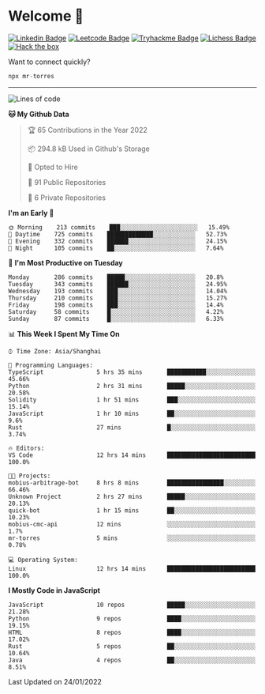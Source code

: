 # Welcome 👋

[![Linkedin Badge](https://img.shields.io/badge/-PedroTorres-blue?style=flat-square&logo=Linkedin&logoColor=white&link=https://www.linkedin.com/in/PedroTorres/)](https://www.linkedin.com/in/pedro-torres-cruz/)
[![Leetcode Badge](https://img.shields.io/badge/profile-leetcode-green)](https://leetcode.com/corfucinas/)
[![Tryhackme Badge](https://img.shields.io/badge/profile-tryhackme-blue)](https://tryhackme.com/p/Corfucinas/)
[![Lichess Badge](https://img.shields.io/badge/challenge_me-lichess-yellow)](https://lichess.org/@/Corfucinas)
[![Hack the box](https://img.shields.io/badge/hack_the_box-profile-red)](https://www.hackthebox.eu/profile/375826)

Want to connect quickly?

```javascript
npx mr-torres
```

---

<!--START_SECTION:waka-->
![Lines of code](https://img.shields.io/badge/From%20Hello%20World%20I%27ve%20Written-1.6%20million%20lines%20of%20code-blue)

**🐱 My Github Data** 

> 🏆 65 Contributions in the Year 2022
 > 
> 📦 294.8 kB Used in Github's Storage 
 > 
> 💼 Opted to Hire
 > 
> 📜 91 Public Repositories 
 > 
> 🔑 6 Private Repositories  
 > 
**I'm an Early 🐤** 

```text
🌞 Morning    213 commits    ███░░░░░░░░░░░░░░░░░░░░░░   15.49% 
🌆 Daytime    725 commits    █████████████░░░░░░░░░░░░   52.73% 
🌃 Evening    332 commits    ██████░░░░░░░░░░░░░░░░░░░   24.15% 
🌙 Night      105 commits    ██░░░░░░░░░░░░░░░░░░░░░░░   7.64%

```
📅 **I'm Most Productive on Tuesday** 

```text
Monday       286 commits    █████░░░░░░░░░░░░░░░░░░░░   20.8% 
Tuesday      343 commits    ██████░░░░░░░░░░░░░░░░░░░   24.95% 
Wednesday    193 commits    ███░░░░░░░░░░░░░░░░░░░░░░   14.04% 
Thursday     210 commits    ███░░░░░░░░░░░░░░░░░░░░░░   15.27% 
Friday       198 commits    ███░░░░░░░░░░░░░░░░░░░░░░   14.4% 
Saturday     58 commits     █░░░░░░░░░░░░░░░░░░░░░░░░   4.22% 
Sunday       87 commits     █░░░░░░░░░░░░░░░░░░░░░░░░   6.33%

```


📊 **This Week I Spent My Time On** 

```text
⌚︎ Time Zone: Asia/Shanghai

💬 Programming Languages: 
TypeScript               5 hrs 35 mins       ███████████░░░░░░░░░░░░░░   45.66% 
Python                   2 hrs 31 mins       █████░░░░░░░░░░░░░░░░░░░░   20.58% 
Solidity                 1 hr 51 mins        ███░░░░░░░░░░░░░░░░░░░░░░   15.14% 
JavaScript               1 hr 10 mins        ██░░░░░░░░░░░░░░░░░░░░░░░   9.6% 
Rust                     27 mins             █░░░░░░░░░░░░░░░░░░░░░░░░   3.74%

🔥 Editors: 
VS Code                  12 hrs 14 mins      █████████████████████████   100.0%

🐱‍💻 Projects: 
mobius-arbitrage-bot     8 hrs 8 mins        ████████████████░░░░░░░░░   66.46% 
Unknown Project          2 hrs 27 mins       █████░░░░░░░░░░░░░░░░░░░░   20.13% 
quick-bot                1 hr 15 mins        ██░░░░░░░░░░░░░░░░░░░░░░░   10.23% 
mobius-cmc-api           12 mins             ░░░░░░░░░░░░░░░░░░░░░░░░░   1.7% 
mr-torres                5 mins              ░░░░░░░░░░░░░░░░░░░░░░░░░   0.78%

💻 Operating System: 
Linux                    12 hrs 14 mins      █████████████████████████   100.0%

```

**I Mostly Code in JavaScript** 

```text
JavaScript               10 repos            █████░░░░░░░░░░░░░░░░░░░░   21.28% 
Python                   9 repos             ████░░░░░░░░░░░░░░░░░░░░░   19.15% 
HTML                     8 repos             ████░░░░░░░░░░░░░░░░░░░░░   17.02% 
Rust                     5 repos             ██░░░░░░░░░░░░░░░░░░░░░░░   10.64% 
Java                     4 repos             ██░░░░░░░░░░░░░░░░░░░░░░░   8.51%

```



 Last Updated on 24/01/2022
<!--END_SECTION:waka-->
